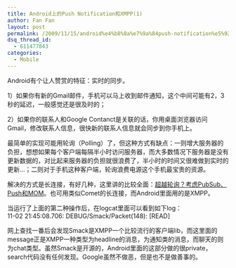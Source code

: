 ```yaml
---
title: Android上的Push Notification和XMPP(1)
author: Fan Fan
layout: post
permalink: /2009/11/15/android%e4%b8%8a%e7%9a%84push-notification%e5%92%8cxmpp1/
dsq_thread_id:
  - 611477843
categories:
  - Mobile
---
```

Android有个让人赞赏的特征：实时的同步。

1）如果你有新的Gmail邮件，手机可以马上收到邮件通知，这个中间可能有2，3秒的延迟，一般感觉还是很及时的；

2）如果你的联系人和Google Contanct是关联的话，你用桌面浏览器访问Gmail，修改联系人信息，很快新的联系人信息就会同步到你手机上。

最简单的实现可能用轮询（Polling）了，但这种方式有缺点：一则增大服务器的负担，想想如果每个客户端每隔半小时访问服务器，而大多数情况下服务器是没有更新数据的，对比起来服务器的负担就很浪费了，半小时的时间又很难做到实时的更新&#8230;；二则对于手机这种客户端，轮询浪费电源这个手机最宝贵的资源。

解决的方式是长连接，有好几种，这里讲的比较全面：<a href="http://www.infoq.com/cn/news/2008/08/beyondpolling" target="_blank">超越轮询？考虑PubSub、Push和MOM</a>。也可用类似Comet的长连接，而Android里面用的是XMPP。

当运行了上面的第二种操作后，在logcat里面可以看到如下log：  
11-02 21:45:08.706: DEBUG/Smack/Packet(148): [READ] <message id=&#8221;xL62aX-26&#8243; stanza-id=&#8221;269508591457&#8243; to=&#8221;fkpwolf@gmail.com/androidfCv23kaFEJQd0Mc&#8221; from=&#8221;gmail.com&#8221; type=&#8221;headline&#8221;><data xmlns=&#8221;google:mobile:data&#8221; category=&#8221;GSYNC\_TICKLE&#8221; token=&#8221;http://www.google.com/m8/feeds/contacts/fkpwolf@gmail.com/base2\_property-android&#8221; from-trusted-server=&#8221;true&#8221;><app-data key=&#8221;account&#8221; value=&#8221;fkpwolf@gmail.com&#8221; /></data></message>

网上查找一番后会发现Smack是XMPP一个比较流行的客户端lib，而这里面的message正是XMPP一种类型为headline的消息，为通知类的消息，而聊天的则为chat类型。虽然Smack是开源的，Android里面的这部分做的很private，search代码没有任何发现。Google虽然不做恶，但是也不是做善事的。